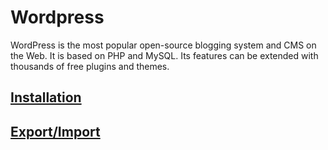 # Wordpress

WordPress is the most popular open-source blogging system and CMS on the Web. It is based on PHP and MySQL. Its features can be extended with thousands of free plugins and themes.

## [Installation](/wordpress/installation.md)

## [Export/Import](/wordpress/export_import.md)



